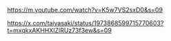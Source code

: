 https://m.youtube.com/watch?v=K5w7VS2sxD0&s=09

https://x.com/taiyasaki/status/1973868599715770603?t=mxqkxAKHHXIZlRUz73f3ew&s=09